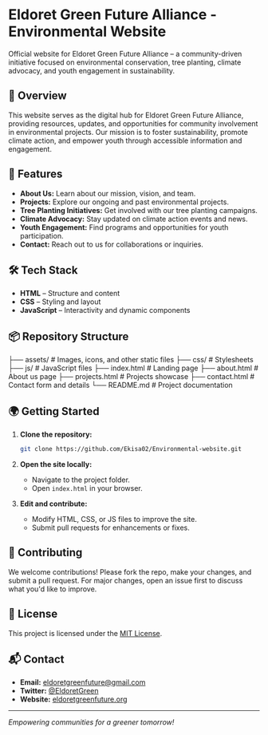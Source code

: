 # Eldoret Green Future Alliance - Environmental Website

Official website for Eldoret Green Future Alliance – a community-driven initiative focused on environmental conservation, tree planting, climate advocacy, and youth engagement in sustainability.

## 🌱 Overview

This website serves as the digital hub for Eldoret Green Future Alliance, providing resources, updates, and opportunities for community involvement in environmental projects. Our mission is to foster sustainability, promote climate action, and empower youth through accessible information and engagement.

## 🚀 Features

- **About Us:** Learn about our mission, vision, and team.
- **Projects:** Explore our ongoing and past environmental projects.
- **Tree Planting Initiatives:** Get involved with our tree planting campaigns.
- **Climate Advocacy:** Stay updated on climate action events and news.
- **Youth Engagement:** Find programs and opportunities for youth participation.
- **Contact:** Reach out to us for collaborations or inquiries.

## 🛠️ Tech Stack

- **HTML** – Structure and content
- **CSS** – Styling and layout
- **JavaScript** – Interactivity and dynamic components

## 📦 Repository Structure

├── assets/          # Images, icons, and other static files
├── css/             # Stylesheets
├── js/              # JavaScript files
├── index.html       # Landing page
├── about.html       # About us page
├── projects.html    # Projects showcase
├── contact.html     # Contact form and details
└── README.md        # Project documentation

## 🌍 Getting Started

1. **Clone the repository:**
   ```bash
   git clone https://github.com/Ekisa02/Environmental-website.git
   ```

2. **Open the site locally:**
   - Navigate to the project folder.
   - Open `index.html` in your browser.

3. **Edit and contribute:**
   - Modify HTML, CSS, or JS files to improve the site.
   - Submit pull requests for enhancements or fixes.

## 🤝 Contributing

We welcome contributions! Please fork the repo, make your changes, and submit a pull request. For major changes, open an issue first to discuss what you'd like to improve.

## 📢 License

This project is licensed under the [MIT License](LICENSE).

## 📬 Contact

- **Email:** eldoretgreenfuture@gmail.com
- **Twitter:** [@EldoretGreen](https://twitter.com/EldoretGreen)
- **Website:** [eldoretgreenfuture.org](https://eldoretgreenfuture.org)

---

*Empowering communities for a greener tomorrow!*
